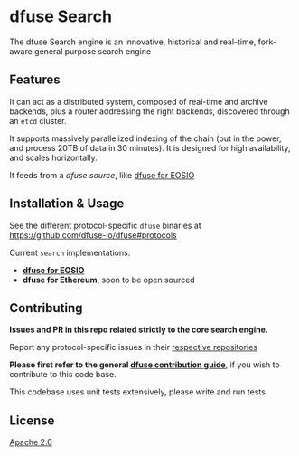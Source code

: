 # dfuse Search

The dfuse Search engine is an innovative, historical and real-time,
fork-aware general purpose search engine


## Features

It can act as a distributed system, composed of real-time and archive
backends, plus a router addressing the right backends, discovered
through an `etcd` cluster.

It supports massively parallelized indexing of the chain (put in the
power, and process 20TB of data in 30 minutes).  It is designed for
high availability, and scales horizontally.

It feeds from a _dfuse source_, like [dfuse for EOSIO](https://github.com/dfuse-io/dfuse-eosio)


## Installation & Usage

See the different protocol-specific `dfuse` binaries at https://github.com/dfuse-io/dfuse#protocols

Current `search` implementations:

* [**dfuse for EOSIO**](https://github.com/dfuse-io/dfuse-eosio)
* **dfuse for Ethereum**, soon to be open sourced


## Contributing

**Issues and PR in this repo related strictly to the core search engine.**

Report any protocol-specific issues in their
[respective repositories](https://github.com/dfuse-io/dfuse#protocols)

**Please first refer to the general
[dfuse contribution guide](https://github.com/dfuse-io/dfuse#contributing)**,
if you wish to contribute to this code base.

This codebase uses unit tests extensively, please write and run tests.


## License

[Apache 2.0](LICENSE)
